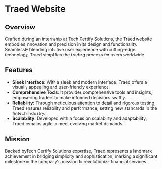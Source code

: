 
# Traed Website

## Overview

Crafted during an internship at Tech Certify Solutions, the Traed website embodies innovation and precision in its design and functionality. Seamlessly blending intuitive user experience with cutting-edge technology, Traed simplifies the trading process for users worldwide.

## Features

- **Sleek Interface**: With a sleek and modern interface, Traed offers a visually appealing and user-friendly experience.
- **Comprehensive Tools**: It provides comprehensive tools and insights, empowering traders to make informed decisions swiftly.
- **Reliability**: Through meticulous attention to detail and rigorous testing, Traed ensures reliability and performance, setting new standards in the fintech industry.
- **Scalability**: Developed with a focus on scalability and adaptability, Traed remains agile to meet evolving market demands.

## Mission

Backed byTech Certify Solutions expertise, Traed represents a landmark achievement in bridging simplicity and sophistication, marking a significant milestone in the company's mission to revolutionize financial services.
